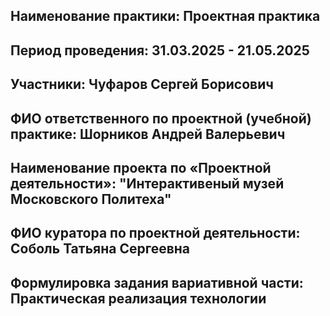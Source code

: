## Наименование практики: Проектная практика
## Период проведения: 31.03.2025 - 21.05.2025
## Участники: Чуфаров Сергей Борисович
## ФИО ответственного по проектной (учебной) практике: Шорников Андрей Валерьевич
## Наименование проекта по «Проектной деятельности»: "Интерактивеный музей Московского Политеха"
## ФИО куратора по проектной деятельности: Соболь Татьяна Сергеевна
## Формулировка задания вариативной части: Практическая реализация технологии


